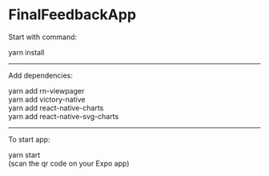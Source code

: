 # FinalFeedbackApp

Start with command:

yarn install

---------------

Add dependencies:

yarn add rn-viewpager </br>
yarn add victory-native </br>
yarn add react-native-charts </br>
yarn add react-native-svg-charts </br>

---------------

To start app:

yarn start </br>
(scan the qr code on your Expo app)
